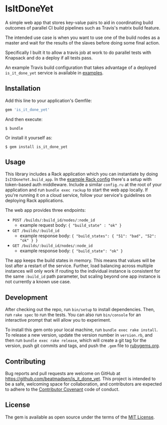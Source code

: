 # IsItDoneYet

A simple web app that stores key-value pairs to aid in coordinating build outcomes of parallel CI build pipelines such as Travis's matrix build feature.

The intended use case is when you want to use one of the build nodes as a master and wait for the results of the slaves before doing some final action.

Specifically I built it to allow a travis job at work to do parallel tests with Knapsack and do a deploy if all tests pass.

An example Travis build configuration that takes advantage of a deployed `is_it_done_yet` service is available in [examples](exampels/.travis.yml).

## Installation

Add this line to your application's Gemfile:

```ruby
gem 'is_it_done_yet'
```

And then execute:

    $ bundle

Or install it yourself as:

    $ gem install is_it_done_yet

## Usage

This library includes a Rack application which you can instantiate by doing `IsItDoneYet.build_app`. In the [example Rack config](examples/config.ru) there's a setup with token-based auth middleware. Include a similar `config.ru` at the root of your application and run `bundle exec rackup` to start the web app locally. If you're running it on a cloud service, follow your service's guidelines on deploying Rack applications.

The web app provides three endpoints:
* `POST /builds/:build_id/nodes/:node_id`
    - example request body: `{ "build_state" : "ok" }`
* `GET /builds/:build_id`
    - example response body: `{ "build_states": { "51": "bad", "52": "ok" } }`
* `GET /builds/:build_id/nodes/:node_id`
    - example response body: `{ "build_state": "ok" }`

The app keeps the build states in memory. This means that values will be lost after a restart of the service. Further, load balancing across multiple instances will only work if routing to the individual instance is consistent for the same `:build_id` path parameter, but scaling beyond one app instance is not currently a known use case.

## Development

After checking out the repo, run `bin/setup` to install dependencies. Then, run `rake spec` to run the tests. You can also run `bin/console` for an interactive prompt that will allow you to experiment.

To install this gem onto your local machine, run `bundle exec rake install`. To release a new version, update the version number in `version.rb`, and then run `bundle exec rake release`, which will create a git tag for the version, push git commits and tags, and push the `.gem` file to [rubygems.org](https://rubygems.org).

## Contributing

Bug reports and pull requests are welcome on GitHub at https://github.com/beatmadsen/is_it_done_yet. This project is intended to be a safe, welcoming space for collaboration, and contributors are expected to adhere to the [Contributor Covenant](http://contributor-covenant.org) code of conduct.


## License

The gem is available as open source under the terms of the [MIT License](http://opensource.org/licenses/MIT).
